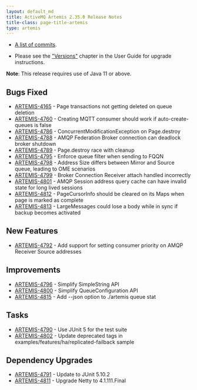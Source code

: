 ```yaml
---
layout: default_md
title: ActiveMQ Artemis 2.35.0 Release Notes
title-class: page-title-artemis
type: artemis
---
```

 - [A list of commits](commit-report-2.35.0).

 - Please see the ["Versions"](https://activemq.apache.org/components/artemis/documentation/latest/versions.html) chapter in the User Guide for upgrade instructions.

**Note**: This release requires use of Java 11 or above.


## Bugs Fixed

* [ARTEMIS-4165](https://issues.apache.org/jira/browse/ARTEMIS-4165) - Page transactions not getting deleted on queue deletion
* [ARTEMIS-4760](https://issues.apache.org/jira/browse/ARTEMIS-4760) - Creating MQTT consumer should work if auto-create-queues is false
* [ARTEMIS-4786](https://issues.apache.org/jira/browse/ARTEMIS-4786) - ConcurrentModificationException on Page.destroy
* [ARTEMIS-4788](https://issues.apache.org/jira/browse/ARTEMIS-4788) - AMQP Federation Broker connection can deadlock broker shutdown
* [ARTEMIS-4789](https://issues.apache.org/jira/browse/ARTEMIS-4789) - Page.destroy race with cleanup
* [ARTEMIS-4795](https://issues.apache.org/jira/browse/ARTEMIS-4795) - Enforce queue filter when sending to FQQN
* [ARTEMIS-4798](https://issues.apache.org/jira/browse/ARTEMIS-4798) - Address Size differs between Mirror and Source queue, leading to OME scenarios
* [ARTEMIS-4799](https://issues.apache.org/jira/browse/ARTEMIS-4799) - Broker Connection Receiver attach handled incorrectly
* [ARTEMIS-4801](https://issues.apache.org/jira/browse/ARTEMIS-4801) - AMQP Session address query cache can have invalid state for long lived sessions
* [ARTEMIS-4812](https://issues.apache.org/jira/browse/ARTEMIS-4812) - PageCursorInfo should be cleared on its Maps when page is marked as complete
* [ARTEMIS-4813](https://issues.apache.org/jira/browse/ARTEMIS-4813) - LargeMessages could lose a body while in sync if backup becomes activated

## New Features

* [ARTEMIS-4792](https://issues.apache.org/jira/browse/ARTEMIS-4792) - Add support for setting consumer priority on AMQP Receiver Source addresses

## Improvements

* [ARTEMIS-4796](https://issues.apache.org/jira/browse/ARTEMIS-4796) - Simplify SimpleString API
* [ARTEMIS-4800](https://issues.apache.org/jira/browse/ARTEMIS-4800) - Simplify QueueConfiguration API
* [ARTEMIS-4815](https://issues.apache.org/jira/browse/ARTEMIS-4815) - Add --json option to ./artemis queue stat

## Tasks

* [ARTEMIS-4790](https://issues.apache.org/jira/browse/ARTEMIS-4790) - Use JUnit 5 for the test suite
* [ARTEMIS-4802](https://issues.apache.org/jira/browse/ARTEMIS-4802) - Update deprecated tags in examples/features/ha/replicated-failback sample

## Dependency Upgrades

* [ARTEMIS-4791](https://issues.apache.org/jira/browse/ARTEMIS-4791) - Update to JUnit 5.10.2
* [ARTEMIS-4811](https://issues.apache.org/jira/browse/ARTEMIS-4811) - Upgrade Netty to 4.1.111.Final